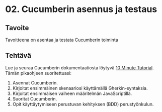 # 02. Cucumberin asennus ja testaus
## Tavoite
Tavoitteena on asentaa ja testata Cucumberin toiminta
## Tehtävä
Lue ja seuraa Cucumberin dokumentaatiosta löytyvä [10 Minute Tutorial](https://cucumber.io/docs/guides/10-minute-tutorial/?lang=javascript). Tämän pikaohjeen suoritettuasi:
1. Asennat Cucumberin.
2. Kirjoitat ensimmäinen skenaariosi käyttämällä Gherkin-syntaksia.
3. Kirjoitat ensimmäisen vaiheen määritelmän JavaScriptillä.
4. Suoritat Cucumberin.
5. Opit käyttäytymiseen perustuvan kehityksen (BDD) perustyönkulun.

